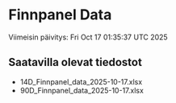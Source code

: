 # Finnpanel Data

Viimeisin päivitys: Fri Oct 17 01:35:37 UTC 2025

## Saatavilla olevat tiedostot
- 14D_Finnpanel_data_2025-10-17.xlsx
- 90D_Finnpanel_data_2025-10-17.xlsx
